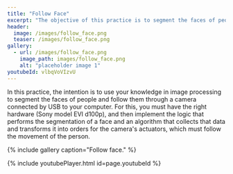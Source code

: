 ```yaml
---
title: "Follow Face"
excerpt: "The objective of this practice is to segment the faces of people and follow them through a camera connected by USB to your computer."
header:
  image: /images/follow_face.png
  teaser: /images/follow_face.png
gallery:
  - url: /images/follow_face.png
    image_path: images/follow_face.png
    alt: "placeholder image 1"
youtubeId: vlbqVoVIzvU
---
```


In this practice, the intention is to use your knowledge in image processing to segment the faces of people and follow them through a camera connected by USB to your computer. For this, you must have the right hardware (Sony model EVI d100p), and then implement the logic that performs the segmentation of a face and an algorithm that collects that data and transforms it into orders for the camera's actuators, which must follow the movement of the person.

{% include gallery caption="Follow face." %}


{% include youtubePlayer.html id=page.youtubeId %}

